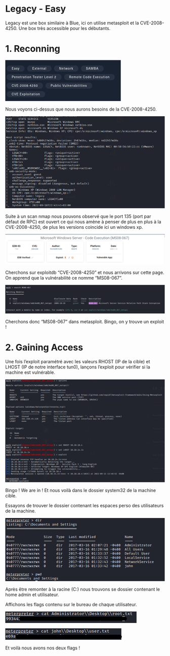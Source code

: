 # Legacy - Easy

Legacy est une box similaire à Blue, ici on utilise metasploit et la CVE-2008-4250. Une box très accessible pour les débutants.

# 1. Reconning

![Untitled](src/Untitled.png)

Nous voyons ci-dessus que nous aurons besoins de la CVE-2008-4250.

![Untitled](src/Untitled%201.png)

Suite à un scan nmap nous pouvons observé que le port 135 (port par défaut de RPC) est ouvert ce qui nous amène à penser de plus en plus à la CVE-2008-4250, de plus les versions coincide ici un windows xp.

![Untitled](src/Untitled%202.png)

Cherchons sur exploitdb “CVE-2008-4250” et nous arrivons sur cette page. On apprend que la vulnérabilité ce nomme “MS08-067”.

![Untitled](src/Untitled%203.png)

Cherchons donc “MS08-067” dans metasploit. Bingo, on y trouve un exploit !


# 2. **Gaining Access**

Une fois l’exploit paramétré avec les valeurs RHOST (IP de la cible) et LHOST (IP de notre interface tun0), lançons l’exploit pour vérifier si la machine est vulnérable.

![Untitled](src/Untitled%204.png)

Bingo ! We are in ! Et nous voilà dans le dossier system32 de la machine cible.

Essayons de trouver le dossier contenant les espaces perso des utilisateurs de la machine.

![Untitled](src/Untitled%205.png)

Après être remonter à la racine (C:\) nous trouvons se dossier contenant le home admin et utilisateur.

Affichons les flags contenu sur le bureau de chaque utilisateur.

![Untitled](src/Untitled%206.png)

![Untitled](src/Untitled%207.png)

Et voilà nous avons nos deux flags !
